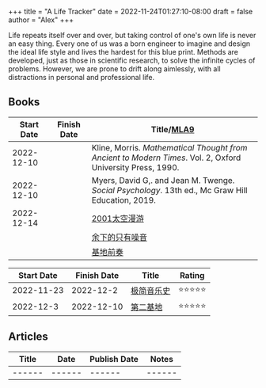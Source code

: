 +++
title = "A Life Tracker"
date = 2022-11-24T01:27:10-08:00
draft = false
author = "Alex"
+++

Life repeats itself over and over, but taking control of one's own life is never an easy thing. Every one of us was a born engineer to imagine and design the ideal life style and lives the hardest for this blue print. Methods are developed, just as those in scientific research, to solve the infinite cycles of problems. However, we are prone to drift along aimlessly, with all distractions in personal and professional life. 


## Books
| Start Date | Finish Date | Title/[MLA9](https://owl.purdue.edu/owl/research_and_citation/mla_style/mla_formatting_and_style_guide/mla_works_cited_page_books.html) |
| ---- | ---- | ---- |
| 2022-12-10 | | Kline, Morris. _Mathematical Thought from Ancient to Modern Times_. Vol. 2, Oxford University Press, 1990. |
| 2022-12-10 | | Myers, David G,. and Jean M. Twenge. _Social Psychology_. 13th ed., Mc Graw Hill Education, 2019. |
| 2022-12-14 | | [2001太空漫游](https://book.douban.com/subject/30471298/) |
|  | | [余下的只有噪音](https://book.douban.com/subject/34978358/) |
|  | | [基地前奏](https://book.douban.com/subject/26389893/) |

| Start Date | Finish Date | Title | Rating |
| ------ | ------ | ------ | ------ | 
| 2022-11-23 | 2022-12-2 | [极简音乐史](https://book.douban.com/subject/27085977/) | ⭐⭐⭐⭐⭐ |
| 2022-12-3 | 2022-12-10 | [第二基地](https://book.douban.com/subject/26389894/) | ⭐⭐⭐⭐⭐ |

## Articles
| Title | Date | Publish Date | Notes |
| ------ | ------ | ------ | ------ | 
| ------ | ------ | ------ | ------ | 
